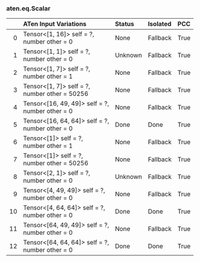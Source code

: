 ### aten.eq.Scalar
|    | ATen Input Variations                              | Status   | Isolated   | PCC   |
|---:|:---------------------------------------------------|:---------|:-----------|:------|
|  0 | Tensor<[1, 16]> self = ?,<br>number other = 0      | None     | Fallback   | True  |
|  1 | Tensor<[1, 1]> self = ?,<br>number other = 0       | Unknown  | Fallback   | True  |
|  2 | Tensor<[1, 7]> self = ?,<br>number other = 1       | None     | Fallback   | True  |
|  3 | Tensor<[1, 7]> self = ?,<br>number other = 50256   | None     | Fallback   | True  |
|  4 | Tensor<[16, 49, 49]> self = ?,<br>number other = 0 | None     | Fallback   | True  |
|  5 | Tensor<[16, 64, 64]> self = ?,<br>number other = 0 | Done     | Done       | True  |
|  6 | Tensor<[1]> self = ?,<br>number other = 1          | None     | Fallback   | True  |
|  7 | Tensor<[1]> self = ?,<br>number other = 50256      | None     | Fallback   | True  |
|  8 | Tensor<[2, 1]> self = ?,<br>number other = 0       | Unknown  | Fallback   | True  |
|  9 | Tensor<[4, 49, 49]> self = ?,<br>number other = 0  | None     | Fallback   | True  |
| 10 | Tensor<[4, 64, 64]> self = ?,<br>number other = 0  | Done     | Done       | True  |
| 11 | Tensor<[64, 49, 49]> self = ?,<br>number other = 0 | None     | Fallback   | True  |
| 12 | Tensor<[64, 64, 64]> self = ?,<br>number other = 0 | Done     | Done       | True  |

